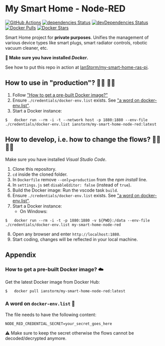 # My Smart Home - Node-RED

[![GitHub Actions](https://img.shields.io/endpoint.svg?url=https%3A%2F%2Factions-badge.atrox.dev%2FIanStorm%2Fmy-smart-home-node-red%2Fbadge%3Fref%3Dmain&style=flat&label=build&logo=none)](https://actions-badge.atrox.dev/IanStorm/my-smart-home-node-red/goto?ref=main)
[![dependencies Status](https://david-dm.org/ianstorm/my-smart-home-node-red/status.svg)](https://david-dm.org/ianstorm/my-smart-home-node-red/main)
[![devDependencies Status](https://david-dm.org/ianstorm/my-smart-home-node-red/dev-status.svg)](https://david-dm.org/ianstorm/my-smart-home-node-red/main?type=dev)
[![Docker Pulls](https://img.shields.io/docker/pulls/ianstorm/my-smart-home-node-red)](https://hub.docker.com/r/ianstorm/my-smart-home-node-red)
[![Docker Stars](https://img.shields.io/docker/stars/ianstorm/my-smart-home-node-red)](https://hub.docker.com/r/ianstorm/my-smart-home-node-red)

Smart Home project for **private purposes**.
Unifies the management of various device types like smart plugs, smart radiator controls, robotic vacuum cleaner, etc.

**🐳 Make sure you have installed *Docker*.**

See how to put this repo in action at [IanStorm/my-smart-home-ras-pi](https://github.com/IanStorm/my-smart-home-ras-pi).


## How to use in "production"? 👨‍💼 👩‍💼
1. Follow ["How to get a pre-built Docker image?"](#-how-to-get-a-pre-built-docker-image-☁️)
2. Ensure `./credentials/docker-env.list` exists. See ["a word on docker-env.list"](#-a-word-on-docker-env.list-📝).
2. Start a Docker instance:
```
$	docker run --rm -i -t --network host -p 1880:1880 --env-file ./credentials/docker-env.list ianstorm/my-smart-home-node-red:latest
```


## How to develop, i.e. how to change the flows? 👨‍💻 👩‍💻

Make sure you have installed *Visual Studio Code*.

1. Clone this repository.
2. `cd` inside the cloned folder.
3. In `Dockerfile` remove `--only=production` from the _npm install_ line.
4. In `settings.js` set `disableEditor: false` (instead of `true`).
5. Build the Docker image: Run the vscode task `build`.
6. Ensure `./credentials/docker-env.list` exists. See ["a word on docker-env.list"](#-a-word-on-docker-env.list-📝).
7. Start a Docker instance:
	* On Windows:
```
$	docker run --rm -i -t -p 1880:1880 -v ${PWD}:/data --env-file ./credentials/docker-env.list my-smart-home-node-red
```
8. Open any browser and enter `http://localhost:1880`.
9. Start coding, changes will be reflected in your local machine.


## Appendix


### How to get a pre-built Docker image? ☁️

Get the latest Docker image from Docker Hub:
```
$	docker pull ianstorm/my-smart-home-node-red:latest
```


### A word on `docker-env.list` 📝
The file needs to have the following content:
```
NODE_RED_CREDENTIAL_SECRET=your_secret_goes_here
```
⚠️ Make sure to keep the secret otherwise the flows cannot be decoded/decrypted anymore.
